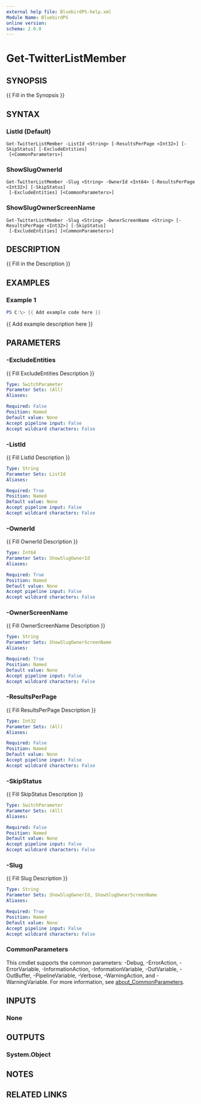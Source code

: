 ```yaml
---
external help file: BluebirdPS-help.xml
Module Name: BluebirdPS
online version:
schema: 2.0.0
---
```


# Get-TwitterListMember

## SYNOPSIS
{{ Fill in the Synopsis }}

## SYNTAX

### ListId (Default)
```
Get-TwitterListMember -ListId <String> [-ResultsPerPage <Int32>] [-SkipStatus] [-ExcludeEntities]
 [<CommonParameters>]
```

### ShowSlugOwnerId
```
Get-TwitterListMember -Slug <String> -OwnerId <Int64> [-ResultsPerPage <Int32>] [-SkipStatus]
 [-ExcludeEntities] [<CommonParameters>]
```

### ShowSlugOwnerScreenName
```
Get-TwitterListMember -Slug <String> -OwnerScreenName <String> [-ResultsPerPage <Int32>] [-SkipStatus]
 [-ExcludeEntities] [<CommonParameters>]
```

## DESCRIPTION
{{ Fill in the Description }}

## EXAMPLES

### Example 1
```powershell
PS C:\> {{ Add example code here }}
```

{{ Add example description here }}

## PARAMETERS

### -ExcludeEntities
{{ Fill ExcludeEntities Description }}

```yaml
Type: SwitchParameter
Parameter Sets: (All)
Aliases:

Required: False
Position: Named
Default value: None
Accept pipeline input: False
Accept wildcard characters: False
```

### -ListId
{{ Fill ListId Description }}

```yaml
Type: String
Parameter Sets: ListId
Aliases:

Required: True
Position: Named
Default value: None
Accept pipeline input: False
Accept wildcard characters: False
```

### -OwnerId
{{ Fill OwnerId Description }}

```yaml
Type: Int64
Parameter Sets: ShowSlugOwnerId
Aliases:

Required: True
Position: Named
Default value: None
Accept pipeline input: False
Accept wildcard characters: False
```

### -OwnerScreenName
{{ Fill OwnerScreenName Description }}

```yaml
Type: String
Parameter Sets: ShowSlugOwnerScreenName
Aliases:

Required: True
Position: Named
Default value: None
Accept pipeline input: False
Accept wildcard characters: False
```

### -ResultsPerPage
{{ Fill ResultsPerPage Description }}

```yaml
Type: Int32
Parameter Sets: (All)
Aliases:

Required: False
Position: Named
Default value: None
Accept pipeline input: False
Accept wildcard characters: False
```

### -SkipStatus
{{ Fill SkipStatus Description }}

```yaml
Type: SwitchParameter
Parameter Sets: (All)
Aliases:

Required: False
Position: Named
Default value: None
Accept pipeline input: False
Accept wildcard characters: False
```

### -Slug
{{ Fill Slug Description }}

```yaml
Type: String
Parameter Sets: ShowSlugOwnerId, ShowSlugOwnerScreenName
Aliases:

Required: True
Position: Named
Default value: None
Accept pipeline input: False
Accept wildcard characters: False
```

### CommonParameters
This cmdlet supports the common parameters: -Debug, -ErrorAction, -ErrorVariable, -InformationAction, -InformationVariable, -OutVariable, -OutBuffer, -PipelineVariable, -Verbose, -WarningAction, and -WarningVariable. For more information, see [about_CommonParameters](http://go.microsoft.com/fwlink/?LinkID=113216).

## INPUTS

### None

## OUTPUTS

### System.Object
## NOTES

## RELATED LINKS
